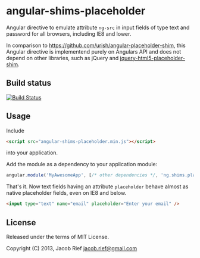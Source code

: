 angular-shims-placeholder
=========================

Angular directive to emulate attribute `ng-src` in input fields of type text and password
for all browsers, including IE8 and lower.

In comparison to https://github.com/urish/angular-placeholder-shim, this Angular directive is
implementend purely on Angulars API and does not depend on other libraries, such as jQuery and
[jquery-html5-placeholder-shim](https://github.com/parndt/jquery-html5-placeholder-shim).

Build status
------------

[![Build Status](https://travis-ci.org/jrief/angular-shims-placeholder.png?branch=master)](https://travis-ci.org/jrief/angular-shims-placeholder)

Usage
-----
Include 
```html
<script src="angular-shims-placeholder.min.js"></script>
```
into your application.

Add the module as a dependency to your application module:

```js
angular.module('MyAwesomeApp', [/* other dependencies */, 'ng.shims.placeholder']);
```

That's it. Now text fields having an attribute `placeholder` behave almost as native
placeholder fields, even on IE8 and below.
 
```html
<input type="text" name="email" placeholder="Enter your email" />
```

License
-------
Released under the terms of MIT License.

Copyright (C) 2013, Jacob Rief <jacob.rief@gmail.com>
